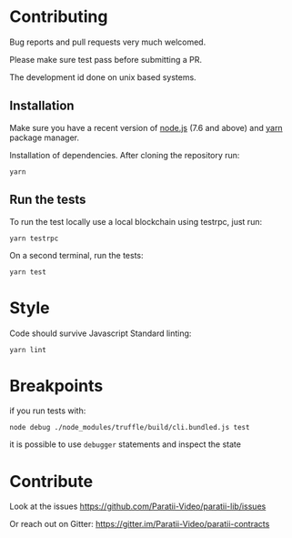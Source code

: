 
# Contributing

Bug reports and pull requests very much welcomed.

Please make sure test pass before submitting a PR.


The development id done on unix based systems.  



## Installation

Make sure you have a recent version of [node.js](https://nodejs.org/) (7.6 and above) and [yarn](https://yarnpkg.com) package manager.

Installation of dependencies. After cloning the repository run:

    yarn

## Run the tests

To run the test locally use a local blockchain using testrpc, just run:

    yarn testrpc

On a second terminal, run the tests:

    yarn test


# Style

Code should survive Javascript Standard linting:

    yarn lint

# Breakpoints

if you run tests with:

    node debug ./node_modules/truffle/build/cli.bundled.js test

it is possible to use `debugger` statements and inspect the state

# Contribute

Look at the issues https://github.com/Paratii-Video/paratii-lib/issues

Or reach out on Gitter: https://gitter.im/Paratii-Video/paratii-contracts
